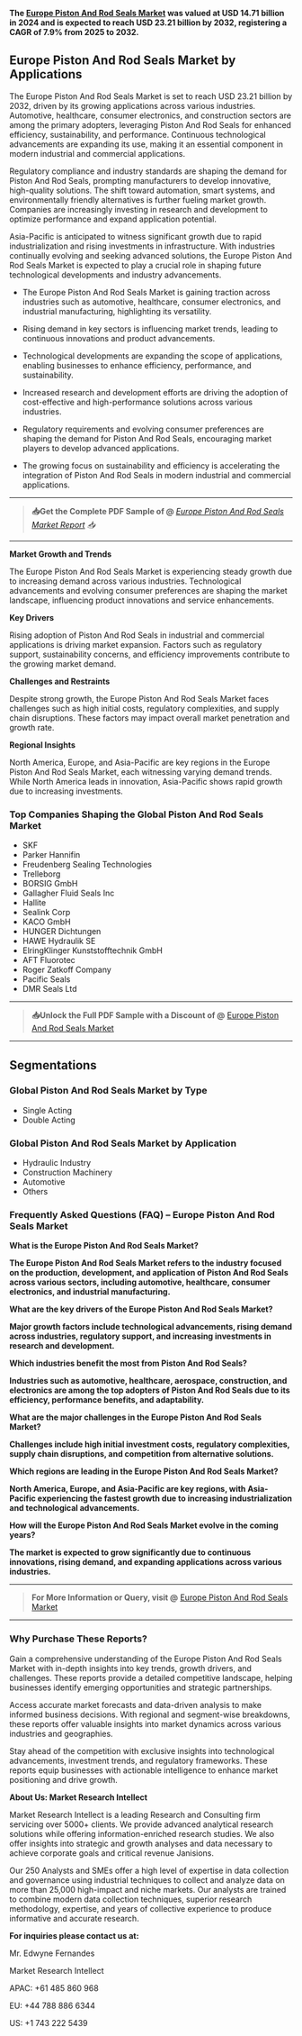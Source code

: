 <p><strong>The <a href="https://www.marketresearchintellect.com/download-sample/?rid=940873&amp;utm_source=Pulse-April-Europe&amp;utm_medium=852">Europe Piston And Rod Seals Market</a> was valued at USD 14.71 billion in 2024 and is expected to reach USD 23.21 billion by 2032, registering a CAGR of 7.9% from 2025 to 2032.</strong></p><h2>Europe Piston And Rod Seals Market by Applications&nbsp;</h2><p><p>The Europe Piston And Rod Seals Market is set to reach USD 23.21 billion by 2032, driven by its growing applications across various industries. Automotive, healthcare, consumer electronics, and construction sectors are among the primary adopters, leveraging Piston And Rod Seals for enhanced efficiency, sustainability, and performance. Continuous technological advancements are expanding its use, making it an essential component in modern industrial and commercial applications.</p><p>Regulatory compliance and industry standards are shaping the demand for Piston And Rod Seals, prompting manufacturers to develop innovative, high-quality solutions. The shift toward automation, smart systems, and environmentally friendly alternatives is further fueling market growth. Companies are increasingly investing in research and development to optimize performance and expand application potential.</p><p>Asia-Pacific is anticipated to witness significant growth due to rapid industrialization and rising investments in infrastructure. With industries continually evolving and seeking advanced solutions, the Europe Piston And Rod Seals Market is expected to play a crucial role in shaping future technological developments and industry advancements.</p></p><ul><li><p>The Europe Piston And Rod Seals Market is gaining traction across industries such as automotive, healthcare, consumer electronics, and industrial manufacturing, highlighting its versatility.</p></li><li><p>Rising demand in key sectors is influencing market trends, leading to continuous innovations and product advancements.</p></li><li><p>Technological developments are expanding the scope of applications, enabling businesses to enhance efficiency, performance, and sustainability.</p></li><li><p>Increased research and development efforts are driving the adoption of cost-effective and high-performance solutions across various industries.</p></li><li><p>Regulatory requirements and evolving consumer preferences are shaping the demand for Piston And Rod Seals, encouraging market players to develop advanced applications.</p></li><li><p>The growing focus on sustainability and efficiency is accelerating the integration of Piston And Rod Seals in modern industrial and commercial applications.</p></li></ul><hr /><blockquote><p><strong><span class="font-[700]">📥Get the Complete PDF Sample of @ </span></strong><em><span class="font-[700]"><a href="https://www.marketresearchintellect.com/download-sample/?rid=940873&amp;utm_source=Pulse-April-Europe&amp;utm_medium=852" target="_blank" data-tracking-control-name="article-ssr-frontend-pulse_little-text-block" data-tracking-will-navigate="" data-test-link="">Europe Piston And Rod Seals Market Report</a>&nbsp;📥</span></em></p></blockquote><hr /><p class="" data-start="77" data-end="360"><strong data-start="77" data-end="105">Market Growth and Trends</strong></p><p class="" data-start="77" data-end="360">The Europe Piston And Rod Seals Market is experiencing steady growth due to increasing demand across various industries. Technological advancements and evolving consumer preferences are shaping the market landscape, influencing product innovations and service enhancements.</p><p class="" data-start="362" data-end="606"><strong data-start="362" data-end="377">Key Drivers</strong></p><p class="" data-start="362" data-end="606">Rising adoption of Piston And Rod Seals in industrial and commercial applications is driving market expansion. Factors such as regulatory support, sustainability concerns, and efficiency improvements contribute to the growing market demand.</p><p class="" data-start="608" data-end="849"><strong data-start="608" data-end="637">Challenges and Restraints</strong></p><p class="" data-start="608" data-end="849">Despite strong growth, the Europe Piston And Rod Seals Market faces challenges such as high initial costs, regulatory complexities, and supply chain disruptions. These factors may impact overall market penetration and growth rate.</p><p class="" data-start="851" data-end="1095"><strong data-start="851" data-end="872">Regional Insights</strong></p><p class="" data-start="851" data-end="1095">North America, Europe, and Asia-Pacific are key regions in the Europe Piston And Rod Seals Market, each witnessing varying demand trends. While North America leads in innovation, Asia-Pacific shows rapid growth due to increasing investments.</p><p><h3>Top Companies Shaping the Global Piston And Rod Seals Market </h3><ul><li>SKF</li><li>Parker Hannifin</li><li>Freudenberg Sealing Technologies</li><li>Trelleborg</li><li>BORSIG GmbH</li><li>Gallagher Fluid Seals Inc</li><li>Hallite</li><li>Sealink Corp</li><li>KACO GmbH</li><li>HUNGER Dichtungen</li><li>HAWE Hydraulik SE</li><li>ElringKlinger Kunststofftechnik GmbH</li><li>AFT Fluorotec</li><li>Roger Zatkoff Company</li><li>Pacific Seals</li><li>DMR Seals Ltd</li></ul></p><hr /><blockquote><p><strong>📥Unlock the Full PDF Sample with a Discount of @</strong> <a href="https://www.marketresearchintellect.com/ask-for-discount/?rid=940873&amp;utm_source=Pulse-April-Europe&amp;utm_medium=852">Europe Piston And Rod Seals Market</a></p></blockquote><hr /><p><h2>Segmentations</h2><h3>Global Piston And Rod Seals Market by Type</h3><ul><li>Single Acting</li><li>Double Acting</li></ul><h3>Global Piston And Rod Seals Market by Application</h3><ul><li>Hydraulic Industry</li><li>Construction Machinery</li><li>Automotive</li><li>Others</li></ul></p><h3><strong>Frequently Asked Questions (FAQ) &ndash; Europe Piston And Rod Seals Market</strong></h3><p><strong>What is the Europe Piston And Rod Seals Market?</strong></p><p><strong>The Europe Piston And Rod Seals Market refers to the industry focused on the production, development, and application of Piston And Rod Seals across various sectors, including automotive, healthcare, consumer electronics, and industrial manufacturing.</strong></p><p><strong>What are the key drivers of the Europe Piston And Rod Seals Market?</strong></p><p><strong>Major growth factors include technological advancements, rising demand across industries, regulatory support, and increasing investments in research and development.</strong></p><p><strong>Which industries benefit the most from Piston And Rod Seals?</strong></p><p><strong>Industries such as automotive, healthcare, aerospace, construction, and electronics are among the top adopters of Piston And Rod Seals due to its efficiency, performance benefits, and adaptability.</strong></p><p><strong>What are the major challenges in the Europe Piston And Rod Seals Market?</strong></p><p><strong>Challenges include high initial investment costs, regulatory complexities, supply chain disruptions, and competition from alternative solutions.</strong></p><p><strong>Which regions are leading in the Europe Piston And Rod Seals Market?</strong></p><p><strong>North America, Europe, and Asia-Pacific are key regions, with Asia-Pacific experiencing the fastest growth due to increasing industrialization and technological advancements.</strong></p><p><strong>How will the Europe Piston And Rod Seals Market evolve in the coming years?</strong></p><p><strong>The market is expected to grow significantly due to continuous innovations, rising demand, and expanding applications across various industries.</strong></p><hr /><blockquote><p><span class="font-[700]"><strong>For More Information or Query, visit&nbsp;@</strong>&nbsp;</span><span class="font-[700]"><a href="https://www.marketresearchintellect.com/product/global-piston-and-rod-seals-market/?utm_source=Linkedin&utm_medium=852" target="_blank" data-tracking-control-name="article-ssr-frontend-pulse_little-text-block" data-tracking-will-navigate="" data-test-link="">Europe Piston And Rod Seals Market</a></span></p></blockquote><hr /><h3><strong data-start="0" data-end="31">Why Purchase These Reports?</strong></h3><p class="" data-start="35" data-end="297">Gain a comprehensive understanding of the Europe Piston And Rod Seals Market with in-depth insights into key trends, growth drivers, and challenges. These reports provide a detailed competitive landscape, helping businesses identify emerging opportunities and strategic partnerships.</p><p class="" data-start="299" data-end="540">Access accurate market forecasts and data-driven analysis to make informed business decisions. With regional and segment-wise breakdowns, these reports offer valuable insights into market dynamics across various industries and geographies.</p><p class="" data-start="542" data-end="784">Stay ahead of the competition with exclusive insights into technological advancements, investment trends, and regulatory frameworks. These reports equip businesses with actionable intelligence to enhance market positioning and drive growth.</p><p><strong><span class="font-[700]">About Us: Market Research Intellect</span></strong></p><p><span class="">Market Research Intellect is a leading Research and Consulting firm servicing over 5000+ clients. We provide advanced analytical research solutions while offering information-enriched research studies.&nbsp;</span>We also offer insights into strategic and growth analyses and data necessary to achieve corporate goals and critical revenue Janisions.</p><p><span class="">Our 250 Analysts and SMEs offer a high level of expertise in data collection and governance using industrial techniques to collect and analyze data on more than 25,000 high-impact and niche markets. Our analysts are trained to combine modern data collection techniques, superior research methodology, expertise, and years of collective experience to produce informative and accurate research.</span></p><p><strong>For inquiries please contact us at:</strong></p><p>Mr. Edwyne Fernandes</p><p>Market Research Intellect</p><p>APAC: +61 485 860 968</p><p>EU: +44 788 886 6344</p><p>US: +1 743 222 5439</p>